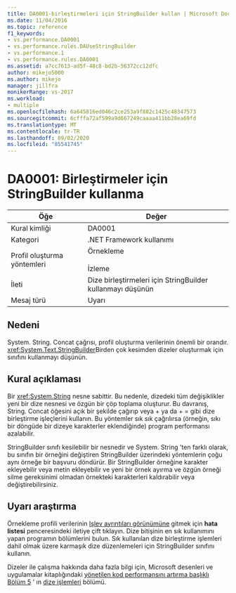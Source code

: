 ```yaml
---
title: DA0001-birleştirmeleri için StringBuilder kullan | Microsoft Docs
ms.date: 11/04/2016
ms.topic: reference
f1_keywords:
- vs.performance.DA0001
- vs.performance.rules.DAUseStringBuilder
- vs.performance.1
- vs.performance.rules.DA0001
ms.assetid: a7cc7613-ad5f-48c8-bd2b-56372cc12dfc
author: mikejo5000
ms.author: mikejo
manager: jillfra
monikerRange: vs-2017
ms.workload:
- multiple
ms.openlocfilehash: 6a645816ed046c2ce253a9f882c1425c48347573
ms.sourcegitcommit: 6cfffa72af599a9d667249caaaa411bb28ea69fd
ms.translationtype: MT
ms.contentlocale: tr-TR
ms.lasthandoff: 09/02/2020
ms.locfileid: "85541745"
---
```

# <a name="da0001-use-stringbuilder-for-concatenations"></a>DA0001: Birleştirmeler için StringBuilder kullanma

|Öğe|Değer|
|-|-|
|Kural kimliği|DA0001|
|Kategori|.NET Framework kullanımı|
|Profil oluşturma yöntemleri|Örnekleme<br /><br /> İzleme|
|İleti|Dize birleştirmeleri için StringBuilder kullanmayı düşünün|
|Mesaj türü|Uyarı|

## <a name="cause"></a>Nedeni
 System. String. Concat çağrısı, profil oluşturma verilerinin önemli bir orandır. <xref:System.Text.StringBuilder>Birden çok kesimden dizeler oluşturmak için sınıfını kullanmayı düşünün.

## <a name="rule-description"></a>Kural açıklaması
 Bir <xref:System.String> nesne sabittir. Bu nedenle, dizedeki tüm değişiklikler yeni bir dize nesnesi ve özgün bir çöp toplama oluşturur. Bu davranış, String. Concat öğesini açık bir şekilde çağırıp veya + ya da + = gibi dize birleştirme işleçlerini kullanın. Bu yöntemler sık sık çağrılırsa (örneğin, sıkı bir döngüde bir dizeye karakterler eklendiğinde) program performansı azalabilir.

 StringBuilder sınıfı kesilebilir bir nesnedir ve System. String 'ten farklı olarak, bu sınıfın bir örneğini değiştiren StringBuilder üzerindeki yöntemlerin çoğu aynı örneğe bir başvuru döndürür. Bir StringBuilder örneğine karakter ekleyebilir veya metin ekleyebilir ve yeni bir örnek ayırma ve özgün örneği silme gereksinimi olmadan örnekteki karakterleri kaldırabilir veya değiştirebilirsiniz.

## <a name="how-to-investigate-a-warning"></a>Uyarı araştırma
 Örnekleme profili verilerinin [Işlev ayrıntıları görünümüne](../profiling/function-details-view.md) gitmek için **hata listesi** penceresindeki iletiye çift tıklayın. Dize bitişinin en sık kullanımını yapan programın bölümlerini bulun. Sık kullanılan dize birleştirme işlemleri dahil olmak üzere karmaşık dize düzenlemeleri için StringBuilder sınıfını kullanın.

 Dizeler ile çalışma hakkında daha fazla bilgi için, Microsoft desenleri ve uygulamalar kitaplığındaki [yönetilen kod performansını artırma başlıklı Bölüm 5](/previous-versions/msp-n-p/ff647790(v=pandp.10)) ' ın [dize işlemleri](/previous-versions/msp-n-p/ff647790(v=pandp.10)#string-operations) bölümü.
